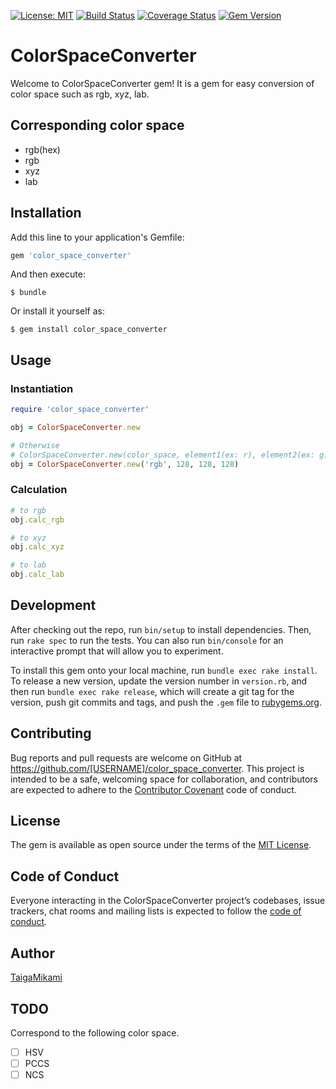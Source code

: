 [![License: MIT](https://img.shields.io/badge/License-MIT-yellow.svg)](https://github.com/TaigaMikami/color_space_converter/blob/master/LICENSE.txt)
[![Build Status](https://travis-ci.org/TaigaMikami/color_space_converter.svg?branch=master)](https://travis-ci.org/TaigaMikami/color_space_converter)
[![Coverage Status](https://coveralls.io/repos/github/TaigaMikami/color_space_converter/badge.svg?branch=master)](https://coveralls.io/github/TaigaMikami/color_space_converter?branch=master)
[![Gem Version](https://badge.fury.io/rb/color_space_converter.svg)](https://badge.fury.io/rb/color_space_converter)

# ColorSpaceConverter

Welcome to ColorSpaceConverter gem!
It is a gem for easy conversion of color space such as rgb, xyz, lab.

## Corresponding color space
- rgb(hex)
- rgb
- xyz
- lab

## Installation

Add this line to your application's Gemfile:

```ruby
gem 'color_space_converter'
```

And then execute:

    $ bundle

Or install it yourself as:

    $ gem install color_space_converter

## Usage

### Instantiation

```ruby
require 'color_space_converter'

obj = ColorSpaceConverter.new

# Otherwise
# ColorSpaceConverter.new(color_space, element1(ex: r), element2(ex: g), element3(ex: b)) 
obj = ColorSpaceConverter.new('rgb', 128, 128, 128) 

```

### Calculation
```ruby
# to rgb
obj.calc_rgb

# to xyz
obj.calc_xyz

# to lab
obj.calc_lab

```
## Development

After checking out the repo, run `bin/setup` to install dependencies. Then, run `rake spec` to run the tests. You can also run `bin/console` for an interactive prompt that will allow you to experiment.

To install this gem onto your local machine, run `bundle exec rake install`. To release a new version, update the version number in `version.rb`, and then run `bundle exec rake release`, which will create a git tag for the version, push git commits and tags, and push the `.gem` file to [rubygems.org](https://rubygems.org).

## Contributing

Bug reports and pull requests are welcome on GitHub at https://github.com/[USERNAME]/color_space_converter. This project is intended to be a safe, welcoming space for collaboration, and contributors are expected to adhere to the [Contributor Covenant](http://contributor-covenant.org) code of conduct.

## License

The gem is available as open source under the terms of the [MIT License](https://opensource.org/licenses/MIT).

## Code of Conduct

Everyone interacting in the ColorSpaceConverter project’s codebases, issue trackers, chat rooms and mailing lists is expected to follow the [code of conduct](https://github.com/[USERNAME]/color_space_converter/blob/master/CODE_OF_CONDUCT.md).

## Author
[TaigaMikami](https://github.com/TaigaMikami)

## TODO
Correspond to the following color space.
- [ ] HSV
- [ ] PCCS
- [ ] NCS

